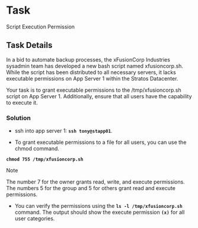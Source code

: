 # Task
Script Execution Permission

## Task Details

In a bid to automate backup processes, the xFusionCorp Industries sysadmin team has developed a new bash script named xfusioncorp.sh. While the script has been distributed to all necessary servers, it lacks executable permissions on App Server 1 within the Stratos Datacenter.


Your task is to grant executable permissions to the /tmp/xfusioncorp.sh script on App Server 1. Additionally, ensure that all users have the capability to execute it.

### Solution

- ssh into app server 1: **`ssh tony@stapp01`**.

- To grant executable permissions to a file for all users, you can use the chmod command.

**`chmod 755 /tmp/xfusioncorp.sh`**

> [!NOTE]
The number 7 for the owner grants read, write, and execute permissions. The numbers 5 for the group and 5 for others grant read and execute permissions.

- You can verify the permissions using the **`ls -l /tmp/xfusioncorp.sh`** command. The output should show the execute permission **`(x)`** for all user categories.

